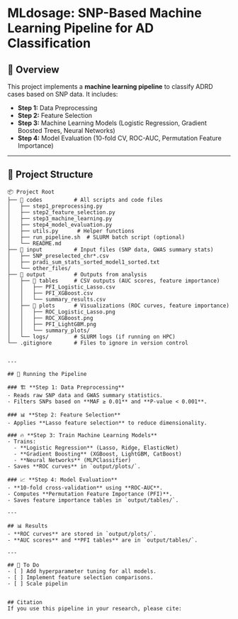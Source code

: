 # MLdosage: SNP-Based Machine Learning Pipeline for AD Classification

## 📖 Overview
This project implements a **machine learning pipeline** to classify ADRD cases based on SNP data. It includes:
- **Step 1:** Data Preprocessing
- **Step 2:** Feature Selection
- **Step 3:** Machine Learning Models (Logistic Regression, Gradient Boosted Trees, Neural Networks)
- **Step 4:** Model Evaluation (10-fold CV, ROC-AUC, Permutation Feature Importance)

---


## 📂 Project Structure

```plaintext
📦 Project Root
├── 📁 codes          # All scripts and code files
│   ├── step1_preprocessing.py
│   ├── step2_feature_selection.py
│   ├── step3_machine_learning.py
│   ├── step4_model_evaluation.py
│   ├── utils.py      # Helper functions
│   ├── run_pipeline.sh  # SLURM batch script (optional)
│   └── README.md
├── 📁 input          # Input files (SNP data, GWAS summary stats)
│   ├── SNP_preselected_chr*.csv
│   ├── pradi_sum_stats_sorted_model1_sorted.txt
│   └── other_files/
├── 📁 output         # Outputs from analysis
│   ├── 📁 tables     # CSV outputs (AUC scores, feature importance)
│   │   ├── PFI_Logistic_Lasso.csv
│   │   ├── PFI_XGBoost.csv
│   │   └── summary_results.csv
│   ├── 📁 plots      # Visualizations (ROC curves, feature importance)
│   │   ├── ROC_Logistic_Lasso.png
│   │   ├── ROC_XGBoost.png
│   │   ├── PFI_LightGBM.png
│   │   └── summary_plots/
│   └── logs/        # SLURM logs (if running on HPC)
└── .gitignore       # Files to ignore in version control


---

## 🚀 Running the Pipeline

### 🏗 **Step 1: Data Preprocessing**
- Reads raw SNP data and GWAS summary statistics.
- Filters SNPs based on **MAF ≥ 0.01** and **P-value < 0.001**.

### 📊 **Step 2: Feature Selection**
- Applies **Lasso feature selection** to reduce dimensionality.

### 🔥 **Step 3: Train Machine Learning Models**
- Trains:
  - **Logistic Regression** (Lasso, Ridge, ElasticNet)
  - **Gradient Boosting** (XGBoost, LightGBM, CatBoost)
  - **Neural Networks** (MLPClassifier)
- Saves **ROC curves** in `output/plots/`.

### 📈 **Step 4: Model Evaluation**
- **10-fold cross-validation** using **ROC-AUC**.
- Computes **Permutation Feature Importance (PFI)**.
- Saves feature importance tables in `output/tables/`.

---

## 📊 Results
- **ROC curves** are stored in `output/plots/`.
- **AUC scores** and **PFI tables** are in `output/tables/`.

---

## 🎯 To Do
- [ ] Add hyperparameter tuning for all models.
- [ ] Implement feature selection comparisons.
- [ ] Scale pipelin


## Citation
If you use this pipeline in your research, please cite:

